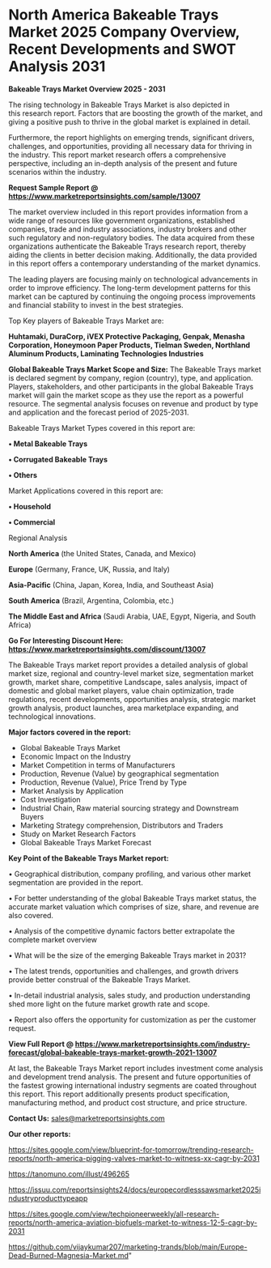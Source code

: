 # North America Bakeable Trays Market 2025 Company Overview, Recent Developments and SWOT Analysis 2031

<Strong> Bakeable Trays Market Overview 2025 - 2031</strong>

The rising technology in Bakeable Trays Market is also depicted in this research report. Factors that are boosting the growth of the market, and giving a positive push to thrive in the global market is explained in detail.

Furthermore, the report highlights on emerging trends, significant drivers, challenges, and opportunities, providing all necessary data for thriving in the industry. This report market research offers a comprehensive perspective, including an in-depth analysis of the present and future scenarios within the industry.

<strong>Request Sample Report @ <a href=https://www.marketreportsinsights.com/sample/13007>https://www.marketreportsinsights.com/sample/13007</a></strong>

The market overview included in this report provides information from a wide range of resources like government organizations, established companies, trade and industry associations, industry brokers and other such regulatory and non-regulatory bodies. The data acquired from these organizations authenticate the Bakeable Trays research report, thereby aiding the clients in better decision making. Additionally, the data provided in this report offers a contemporary understanding of the market dynamics.

The leading players are focusing mainly on technological advancements in order to improve efficiency. The long-term development patterns for this market can be captured by continuing the ongoing process improvements and financial stability to invest in the best strategies.

Top Key players of Bakeable Trays Market are:

<strong>Huhtamaki, DuraCorp, iVEX Protective Packaging, Genpak, Menasha Corporation, Honeymoon Paper Products, Tielman Sweden, Northland Aluminum Products, Laminating Technologies Industries</strong>

<strong><b>Global Bakeable Trays Market Scope and Size:</b></strong>
The Bakeable Trays market is declared segment by company, region (country), type, and application. Players, stakeholders, and other participants in the global Bakeable Trays market will gain the market scope as they use the report as a powerful resource. The segmental analysis focuses on revenue and product by type and application and the forecast period of 2025-2031.

Bakeable Trays Market Types covered in this report are:

<strong>• Metal Bakeable Trays

• Corrugated Bakeable Trays

• Others</strong>

Market Applications covered in this report are:

<strong>• Household

• Commercial</strong> 

Regional Analysis

<strong>North America</strong> (the United States, Canada, and Mexico)

<strong>Europe</strong> (Germany, France, UK, Russia, and Italy)

<strong>Asia-Pacific</strong> (China, Japan, Korea, India, and Southeast Asia)

<strong>South America</strong> (Brazil, Argentina, Colombia, etc.)

<strong>The Middle East and Africa</strong> (Saudi Arabia, UAE, Egypt, Nigeria, and South Africa)

<strong>Go For Interesting Discount Here: <a href=https://www.marketreportsinsights.com/discount/13007>https://www.marketreportsinsights.com/discount/13007</a></strong>

The Bakeable Trays market report provides a detailed analysis of global market size, regional and country-level market size, segmentation market growth, market share, competitive Landscape, sales analysis, impact of domestic and global market players, value chain optimization, trade regulations, recent developments, opportunities analysis, strategic market growth analysis, product launches, area marketplace expanding, and technological innovations.

<strong><b>Major factors covered in the report:</b></strong>
<ul>
  <li>Global Bakeable Trays Market </li>
  <li>Economic Impact on the Industry</li>
  <li>Market Competition in terms of Manufacturers</li>
  <li>Production, Revenue (Value) by geographical segmentation</li>
  <li>Production, Revenue (Value), Price Trend by Type</li>
  <li>Market Analysis by Application</li>
  <li>Cost Investigation</li>
  <li>Industrial Chain, Raw material sourcing strategy and Downstream Buyers</li>
  <li>Marketing Strategy comprehension, Distributors and Traders</li>
  <li>Study on Market Research Factors</li>
  <li>Global Bakeable Trays Market Forecast</li>
</ul>

<strong><b>Key Point of the Bakeable Trays Market report:</b></strong>

• Geographical distribution, company profiling, and various other market segmentation are provided in the report.

• For better understanding of the global Bakeable Trays market status, the accurate market valuation which comprises of size, share, and revenue are also covered.

• Analysis of the competitive dynamic factors better extrapolate the complete market overview

• What will be the size of the emerging Bakeable Trays market in 2031?

• The latest trends, opportunities and challenges, and growth drivers provide better construal of the Bakeable Trays Market.

• In-detail industrial analysis, sales study, and production understanding shed more light on the future market growth rate and scope.

• Report also offers the opportunity for customization as per the customer request.

<strong><b>View Full Report @ <a href=https://www.marketreportsinsights.com/industry-forecast/global-bakeable-trays-market-growth-2021-13007>https://www.marketreportsinsights.com/industry-forecast/global-bakeable-trays-market-growth-2021-13007</a></b></strong>


At last, the Bakeable Trays Market report includes investment come analysis and development trend analysis. The present and future opportunities of the fastest growing international industry segments are coated throughout this report. This report additionally presents product specification, manufacturing method, and product cost structure, and price structure.

<strong>Contact Us:</strong>
sales@marketreportsinsights.com

<strong>Our other reports:</strong>

<a href=https://sites.google.com/view/blueprint-for-tomorrow/trending-research-reports/north-america-pigging-valves-market-to-witness-xx-cagr-by-2031>https://sites.google.com/view/blueprint-for-tomorrow/trending-research-reports/north-america-pigging-valves-market-to-witness-xx-cagr-by-2031</a>

<a href=https://tanomuno.com/illust/496265>https://tanomuno.com/illust/496265</a>

<a href=https://issuu.com/reportsinsights24/docs/europecordlesssawsmarket2025industryproducttypeapp>https://issuu.com/reportsinsights24/docs/europecordlesssawsmarket2025industryproducttypeapp</a>

<a href=https://sites.google.com/view/techpioneerweekly/all-research-reports/north-america-aviation-biofuels-market-to-witness-12-5-cagr-by-2031>https://sites.google.com/view/techpioneerweekly/all-research-reports/north-america-aviation-biofuels-market-to-witness-12-5-cagr-by-2031</a>

<a href=https://github.com/vijaykumar207/marketing-trands/blob/main/Europe-Dead-Burned-Magnesia-Market.md>https://github.com/vijaykumar207/marketing-trands/blob/main/Europe-Dead-Burned-Magnesia-Market.md</a>"
